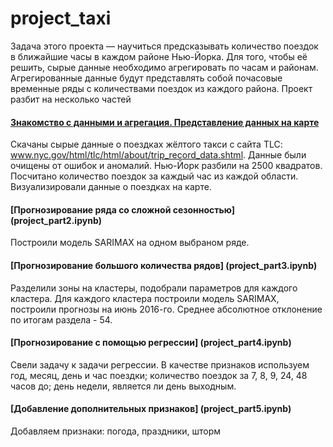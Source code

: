
# project_taxi

Задача этого проекта — научиться предсказывать количество поездок в ближайшие часы в каждом районе Нью-Йорка. Для того, чтобы её решить, сырые данные необходимо агрегировать по часам и районам. Агрегированные данные будут представлять собой почасовые временные ряды с количествами поездок из каждого района.
Проект разбит на несколько частей

#### [Знакомство с данными и агрегация. Представление данных на карте](https://github.com/adasirotkina/project_taxi/blob/main/project_part1.ipynb)
Скачаны сырые данные о поездках жёлтого такси с сайта TLC: www.nyc.gov/html/tlc/html/about/trip_record_data.shtml. Данные были очищены от ошибок и аномалий. Нью-Йорк разбили на 2500 квадратов. Посчитано количество поездок за каждый час из каждой области. Визуализировали данные о поездках на карте.

#### [Прогнозирование ряда со сложной сезонностью] (project_part2.ipynb)
Построили модель SARIMAX на одном выбраном ряде.

#### [Прогнозирование большого количества рядов] (project_part3.ipynb)
Разделили зоны на кластеры, подобрали параметров для каждого кластера. Для каждого кластера построили модель SARIMAX, построили прогнозы на июнь 2016-го. Среднее абсолютное отклонение по итогам раздела - 54.


#### [Прогнозирование с помощью регрессии] (project_part4.ipynb)
Свели задачу к задачи регрессии. В качестве признаков используем год, месяц, день и час поездки; количество поездок за 7, 8, 9, 24, 48 часов до; день недели, является ли день выходным.

#### [Добавление дополнительных признаков] (project_part5.ipynb)
Добавляем признаки: погода, праздники, шторм
